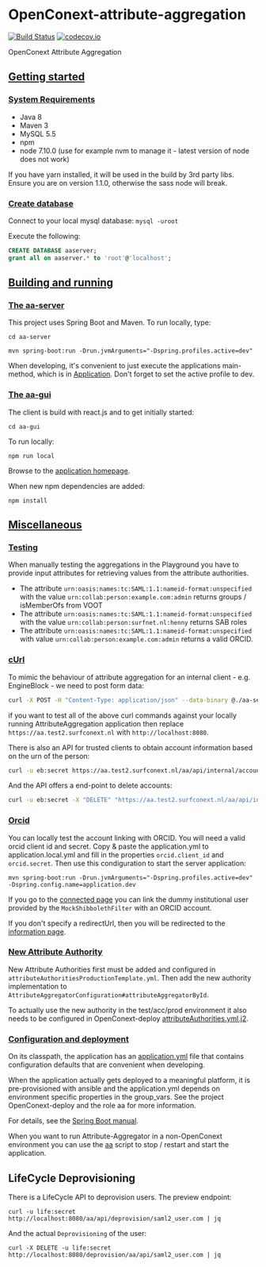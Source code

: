 # OpenConext-attribute-aggregation

[![Build Status](https://travis-ci.org/OpenConext/OpenConext-attribute-aggregation.svg)](https://travis-ci.org/OpenConext/OpenConext-attribute-aggregation)
[![codecov.io](https://codecov.io/github/OpenConext/OpenConext-attribute-aggregation/coverage.svg)](https://codecov.io/github/OpenConext/OpenConext-attribute-aggregation)

OpenConext Attribute Aggregation

## [Getting started](#getting-started)

### [System Requirements](#system-requirements)

- Java 8
- Maven 3
- MySQL 5.5
- npm
- node 7.10.0 (use for example nvm to manage it - latest version of node does not work)

If you have yarn installed, it will be used in the build by 3rd party libs. Ensure you are on version 1.1.0, otherwise
the sass node will break.

### [Create database](#create-database)

Connect to your local mysql database: `mysql -uroot`

Execute the following:

```sql
CREATE DATABASE aaserver;
grant all on aaserver.* to 'root'@'localhost';
```

## [Building and running](#building-and-running)

### [The aa-server](#aa-server)

This project uses Spring Boot and Maven. To run locally, type:

`cd aa-server`

`mvn spring-boot:run -Drun.jvmArguments="-Dspring.profiles.active=dev"`

When developing, it's convenient to just execute the applications main-method, which is in [Application](aa-server/src/main/java/aa/Application.java). Don't forget
to set the active profile to dev.

### [The aa-gui](#aa-gui)

The client is build with react.js and to get initially started:

`cd aa-gui`

To run locally:

`npm run local`

Browse to the [application homepage](http://localhost:8001/).

When new npm dependencies are added:

`npm install`

## [Miscellaneous](#miscellaneous)

### [Testing](#testing)

When manually testing the aggregations in the Playground you have to provide input attributes for retrieving values from the attribute authorities.

* The attribute `urn:oasis:names:tc:SAML:1.1:nameid-format:unspecified` with the value `urn:collab:person:example.com:admin` returns groups / isMemberOfs from VOOT
* The attribute `urn:oasis:names:tc:SAML:1.1:nameid-format:unspecified` with the value `urn:collab:person:surfnet.nl:henny` returns SAB roles
* The attribute `urn:oasis:names:tc:SAML:1.1:nameid-format:unspecified` with value `urn:collab:person:example.com:admin` returns a valid ORCID.

### [cUrl](#curl)

To mimic the behaviour of attribute aggregation for an internal client - e.g. EngineBlock - we need to post form data:

```bash
curl -X POST -H "Content-Type: application/json" --data-binary @./aa-server/src/test/resources/json/eb/request.json -u eb:secret https://aa.test2.surfconext.nl/aa/api/internal/attribute/aggregation
```

if you want to test all of the above curl commands against your locally running AttributeAggregation application then replace `https://aa.test2.surfconext.nl` with `http://localhost:8080`.

There is also an API for trusted clients to obtain account information based on the urn of the person:

```bash
curl -u eb:secret https://aa.test2.surfconext.nl/aa/api/internal/accounts/urn:collab:person:example.com:admin
```

And the API offers a end-point to delete accounts:

```bash
curl -u eb:secret -X "DELETE" "https://aa.test2.surfconext.nl/aa/api/internal/disconnect/${account_id}
```
### [Orcid](#orcid)

You can locally test the account linking with ORCID. You will need a valid orcid client id and secret. Copy & paste
the application.yml to application.local.yml and fill in the properties `orcid.client_id` and `orcid.secret`. Then use
this condiguration to start the server application:

`mvn spring-boot:run -Drun.jvmArguments="-Dspring.profiles.active=dev" -Dspring.config.name=application.dev`

If you go to the [connected page](http://localhost:8001/aa/api/client/information.html?redirectUrl=https://www.google.com) you
can link the dummy institutional user provided by the `MockShibbolethFilter` with an ORCID account.

If you don't specify a redirectUrl, then you will be redirected to the [information page](http://localhost:8080/aa/api/client/connected.html).

### [New Attribute Authority](#new-attribute-authority)

New Attribute Authorities first must be added and configured in `attributeAuthoritiesProductionTemplate.yml`. Then add the new authority implementation to `AttributeAggregatorConfiguration#attributeAggregatorById`.

To actually use the new authority in the test/acc/prod environment it also needs to be configured in OpenConext-deploy [attributeAuthorities.yml.j2](https://github.com/OpenConext/OpenConext-deploy/blob/master/roles/attribute-aggregation-server/templates/attributeAuthorities.yml.j2).

### [Configuration and deployment](#configuration-and-deployment)

On its classpath, the application has an [application.yml](aa-server/src/main/resources/application.yml) file that
contains configuration defaults that are convenient when developing.

When the application actually gets deployed to a meaningful platform, it is pre-provisioned with ansible and the application.yml depends on
environment specific properties in the group_vars. See the project OpenConext-deploy and the role aa for more information.

For details, see the [Spring Boot manual](http://docs.spring.io/spring-boot/docs/1.2.1.RELEASE/reference/htmlsingle/).

When you want to run Attribute-Aggregator in a non-OpenConext environment you can use the [aa](aa-server/scripts/aa) script to stop / restart and start the application.

## LifeCycle Deprovisioning

There is a LifeCycle API to deprovision users. The preview endpoint:
```
curl -u life:secret http://localhost:8080/aa/api/deprovision/saml2_user.com | jq
```
And the actual `Deprovisioning` of the user:
```
curl -X DELETE -u life:secret http://localhost:8080/deprovision/aa/api/saml2_user.com | jq
```
